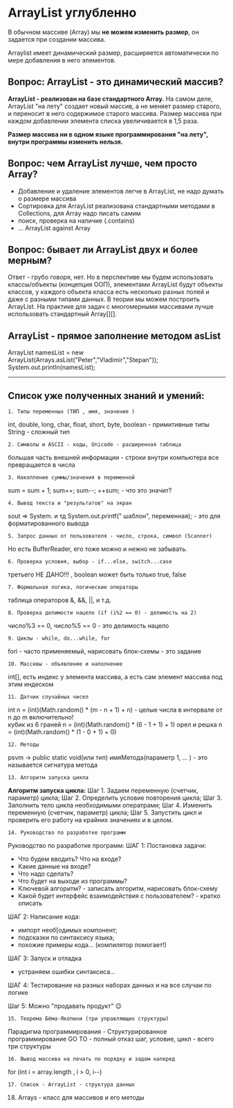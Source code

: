 # ArrayList углубленно
В обычном массиве (Array) мы **не можем изменить размер**, он задается при создании массива.

Arraylist имеет динамический размер, расширяется автоматически по мере добавления в него элементов.

## Вопрос: ArrayList - это динамический массив?

**ArrayList - реализован на базе стандартного Array.**
На самом деле, ArrayList "на лету" создает новый массив, а не меняет размер старого,
и переносит в него содержимое старого массива.
Размер массива при каждом добавлении элемента списка увеличивается в 1,5 раза.

**Размер массива ни в одном языке программирования "на лету", внутри программы
изменить нельзя.**

## Вопрос: чем ArrayList лучше, чем просто Array?
- Добавление и удаление элементов легче в ArrayList, не надо думать о размере массива
- Сортировка для ArrayList реализована стандартными методами в Collections, для Array надо писать самим
- поиск, проверка на наличие (.contains)
- ...
ArrayList against Array

## Вопрос: бывает ли ArrayList двух и более мерным? 
Ответ - грубо говоря, нет. Но в перспективе мы будем использовать классы/объекты (концепция ООП), 
элементами ArrayList будут объекты классов, у каждого объекта класса есть несколько разных полей 
и даже с разными типами данных. 
В теории мы можем построить ArrayList<ArrayList1>.
На практике для задач c многомерными массивами лучше использовать стандартный Array[][].

## ArrayList - прямое заполнение методом asList
ArrayList<String> namesList = new ArrayList<String>(Arrays.asList("Peter","Vladimir","Stepan"));
System.out.println(namesList);
_________________________________________________

## Список уже полученных знаний и умений:
    1. Типы переменных (ТИП , имя, значение )
int, double, long, char, float, short, byte, boolean - примитивные типы
String - сложный тип

    2. Символы и ASCII - коды, Unicode - расширенная таблица
большая часть внешней информации - строки
внутри компьютера все превращается в числа

    3. Накопление суммы/значения в переменной
sum = sum + 1;
sum++;
sum--;
++sum; - что это значит?

    4. Вывод текста и "результатов" на экран
sout => System. и тд
System.out.printf("   шаблон", переменная); - это для форматированного вывода

    5. Запрос данных от пользователя - число, строка, символ (Scanner)
Но есть BufferReader, его тоже можно и нежно не забывать.

    6. Проверка условия, выбор - if...else, switch...case
третьего НЕ ДАНО!!! , boolean может быть только true, false

    7. Формальная логика, логические операторы
таблица операторов &, &&, ||, и т.д.

    8. Проверка делимости нацело (if (i%2 == 0) - делимость на 2)
число%3 == 0, число%5 == 0 - это делимость нацело

    9. Циклы - while, do...while, for
fori - часто применяемый, 
нарисовать блок-схемы - это задание

    10. Массивы - объявление и наполнение
int[], есть индекс у элемента массива, а есть сам элемент массива под этим индеском

    11. Датчик случайных чисел
int n = (int)(Math.random() * (m - n + 1) + n) - целые числа в интервале от n до m включительно!  
кубик из 6 граней n = (int)(Math.random() * (6 - 1 + 1) + 1)
орел и решка n = (int)(Math.random() * (1 - 0 + 1) + 0)

    12. Методы
psvm -> public static void(или тип) имяМетода(параметр 1, ... ) - это называется сигнатура метода

    13. Алгоритм запуска цикла
**Алгоритм запуска цикла:**
Шаг 1. Задаем переменную (счетчик, параметр) цикла;
Шаг 2. Определить условие повторения цикла;
Шаг 3. Заполнить тело цикла необходимыми оператрами;
Шаг 4. Изменить переменную (счетчик, параметр) цикла;
Шаг 5. Запустить цикл и проверить его работу на крайних значениях и в целом.

    14. Руководство по разработке программ
Руководство по разработке программ:
ШАГ 1: Постановка задачи:
- Что будем вводить? Что на входе?
- Какие данные на входе?
- Что надо сделать?
- Что будет на выходе из программы?
- Ключевой алгоритм? - записать алгоритм, нарисовать блок-схему
- Какой будет интерфейс взаимодействия с пользователем? - кратко описать

ШАГ 2: Написание кода:
- импорт необ[одимых компонент;
- подcказки по синтаксису языка;
- похожие примеры кода... (компилятор помогает!)

ШАГ 3: Запуск и отладка
- устраняем ошибки синтаксиса...

ШАГ 4: Тестирование на разных наборах данных и на все случаи по логике

Шаг 5: Можно "продавать продукт" 😉

    15. Теорема Бёма-Якопини (три управляющих структуры)
Парадигма программирования - Структурированное программирование
GO TO - полный отказ
шаг, условие, цикл - всего три структуры 

    16. Вывод массива на печать по порядку и задом наперед
for (int i = array.length , i > 0, i--)

    17. Список - ArrayList - структура данных

18. Arrays - класс для массивов и его методы

